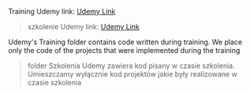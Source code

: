 Training Udemy link: [Udemy Link](https://www.udemy.com/course/advanced-css-and-sass)
> szkolenie Udemy link: [Udemy Link](https://www.udemy.com/course/advanced-css-and-sass)

Udemy's Training folder contains code written during training. We place only the code of the projects that were implemented during the training
> folder Szkolenia Udemy zawiera kod pisany w czasie szkolenia. Umieszczamy wyłącznie kod projektów jakie były realizowane w czasie szkolenia



